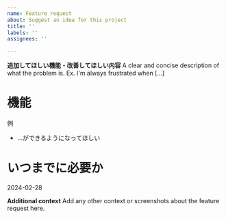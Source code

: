 ```yaml
---
name: Feature request
about: Suggest an idea for this project
title: ''
labels: ''
assignees: ''

---
```


**追加してほしい機能・改善してほしい内容**
A clear and concise description of what the problem is. Ex. I'm always frustrated when [...]

# 機能
例
- ...ができるようになってほしい

# いつまでに必要か
2024-02-28

**Additional context**
Add any other context or screenshots about the feature request here.
